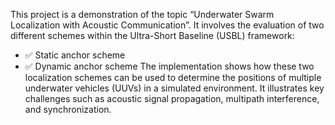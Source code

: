 This project is a demonstration of the topic “Underwater Swarm Localization with Acoustic Communication”. It involves the evaluation of two different schemes within the Ultra-Short Baseline (USBL) framework:
- ✅ Static anchor scheme
- ✅ Dynamic anchor scheme
The implementation shows how these two localization schemes can be used to determine the positions of multiple underwater vehicles (UUVs) in a simulated environment. It illustrates key challenges such as acoustic signal propagation, multipath interference, and synchronization.
